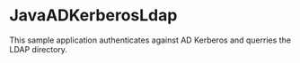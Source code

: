 # JavaADKerberosLdap

This sample application authenticates against AD Kerberos and querries the LDAP directory.